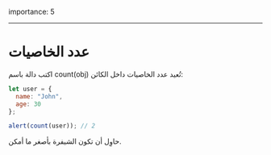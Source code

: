 importance: 5

---

# عدد الخاصيات

اكتب دالة باسم count(obj)‎ تُعيد عدد الخاصيات داخل الكائن:

```js
let user = {
  name: "John",
  age: 30
};

alert(count(user)); // 2
```

حاوِل أن تكون الشيفرة بأصغر ما أمكن.
